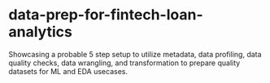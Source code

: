 # data-prep-for-fintech-loan-analytics
Showcasing a probable 5 step setup to utilize metadata, data profiling, data quality checks, data wrangling, and transformation to prepare quality datasets for ML and EDA usecases.
